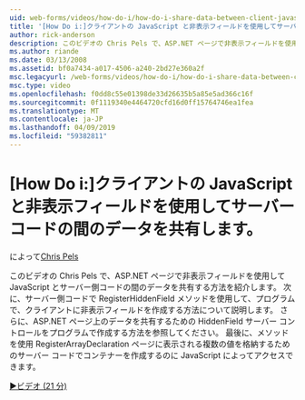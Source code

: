 ```yaml
---
uid: web-forms/videos/how-do-i/how-do-i-share-data-between-client-javascript-and-server-code-using-a-hidden-field
title: '[How Do i:]クライアントの JavaScript と非表示フィールドを使用してサーバー コード間でデータの共有 |Microsoft Docs'
author: rick-anderson
description: このビデオの Chris Pels で、ASP.NET ページで非表示フィールドを使用して JavaScript とサーバー側コードの間のデータを共有する方法を紹介します。 次に、について説明しますどの t.。
ms.author: riande
ms.date: 03/13/2008
ms.assetid: bf0a7434-a017-4506-a240-2bd27e360a2f
msc.legacyurl: /web-forms/videos/how-do-i/how-do-i-share-data-between-client-javascript-and-server-code-using-a-hidden-field
msc.type: video
ms.openlocfilehash: f0dd8c55e01398de33d26635b5a85e5ad366c16f
ms.sourcegitcommit: 0f1119340e4464720cfd16d0ff15764746ea1fea
ms.translationtype: MT
ms.contentlocale: ja-JP
ms.lasthandoff: 04/09/2019
ms.locfileid: "59382811"
---
```

# <a name="how-do-i-share-data-between-client-javascript-and-server-code-using-a-hidden-field"></a>[How Do i:]クライアントの JavaScript と非表示フィールドを使用してサーバー コードの間のデータを共有します。

によって[Chris Pels](https://twitter.com/chrispels)

このビデオの Chris Pels で、ASP.NET ページで非表示フィールドを使用して JavaScript とサーバー側コードの間のデータを共有する方法を紹介します。 次に、サーバー側コードで RegisterHiddenField メソッドを使用して、プログラムで、クライアントに非表示フィールドを作成する方法について説明します。 さらに、ASP.NET ページ上のデータを共有するための HiddenField サーバー コントロールをプログラムで作成する方法を参照してください。 最後に、メソッドを使用 RegisterArrayDeclaration ページに表示される複数の値を格納するためのサーバー コードでコンテナーを作成するのに JavaScript によってアクセスできます。

[&#9654;ビデオ (21 分)](https://channel9.msdn.com/Blogs/ASP-NET-Site-Videos/how-do-i-share-data-between-client-javascript-and-server-code-using-a-hidden-field)
